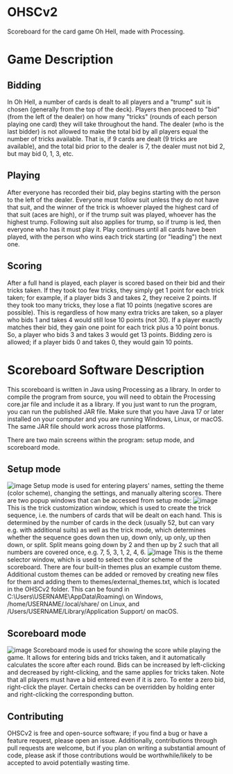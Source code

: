 # OHSCv2
Scoreboard for the card game Oh Hell, made with Processing.

# Game Description

## Bidding
In Oh Hell, a number of cards is dealt to all players and a "trump" suit is chosen (generally from the top of the deck). Players then proceed to "bid" (from the left of the dealer) on how many "tricks" (rounds of each person playing one card) they will take throughout the hand. The dealer (who is the last bidder) is not allowed to make the total bid by all players equal the number of tricks available. That is, if 9 cards are dealt (9 tricks are available), and the total bid prior to the dealer is 7, the dealer must not bid 2, but may bid 0, 1, 3, etc.

## Playing
After everyone has recorded their bid, play begins starting with the person to the left of the dealer. Everyone must follow suit unless they do not have that suit, and the winner of the trick is whoever played the highest card of that suit (aces are high), or if the trump suit was played, whoever has the highest trump. Following suit also applies for trump, so if trump is led, then everyone who has it must play it. Play continues until all cards have been played, with the person who wins each trick starting (or "leading") the next one.

## Scoring
After a full hand is played, each player is scored based on their bid and their tricks taken. If they took too few tricks, they simply get 1 point for each trick taken; for example, if a player bids 3 and takes 2, they receive 2 points. If they took too many tricks, they lose a flat 10 points (negative scores are possible). This is regardless of how many extra tricks are taken, so a player who bids 1 and takes 4 would still lose 10 points (not 30). If a player exactly matches their bid, they gain one point for each trick plus a 10 point bonus. So, a player who bids 3 and takes 3 would get 13 points. Bidding zero is allowed; if a player bids 0 and takes 0, they would gain 10 points.

# Scoreboard Software Description
This scoreboard is written in Java using Processing as a library. In order to compile the program from source, you will need to obtain the Processing core.jar file and include it as a library. If you just want to run the program, you can run the published JAR file. Make sure that you have Java 17 or later installed on your computer and you are running Windows, Linux, or macOS. The same JAR file should work across those platforms.

There are two main screens within the program: setup mode, and scoreboard mode.

## Setup mode
![image](https://github.com/JustinTimeCuber/OHSCv2/assets/46458276/5377a9fc-981a-47b5-a7b0-f3d7722dc4f4)
Setup mode is used for entering players' names, setting the theme (color scheme), changing the settings, and manually altering scores.
There are two popup windows that can be accessed from setup mode:
![image](https://github.com/JustinTimeCuber/OHSCv2/assets/46458276/eaffa74f-c613-4efc-bdda-5186cfe11354)
This is the trick customization window, which is used to create the trick sequence, i.e. the numbers of cards that will be dealt on each hand. This is determined by the number of cards in the deck (usually 52, but can vary e.g. with additional suits) as well as the trick mode, which determines whether the sequence goes down then up, down only, up only, up then down, or split. Split means going down by 2 and then up by 2 such that all numbers are covered once, e.g. 7, 5, 3, 1, 2, 4, 6.
![image](https://github.com/JustinTimeCuber/OHSCv2/assets/46458276/91ee08bc-ee80-4391-a5c3-8aede567a243)
This is the theme selector window, which is used to select the color scheme of the scoreboard. There are four built-in themes plus an example custom theme. Additional custom themes can be added or removed by creating new files for them and adding them to themes/external_themes.txt, which is located in the OHSCv2 folder. This can be found in C:\Users\USERNAME\AppData\Roaming\ on Windows, /home/USERNAME/.local/share/ on Linux, and /Users/USERNAME/Library/Application Support/ on macOS.

## Scoreboard mode
![image](https://github.com/JustinTimeCuber/OHSCv2/assets/46458276/e9689d37-9f45-4ce9-b9b2-bcd98adc7ecf)
Scoreboard mode is used for showing the score while playing the game. It allows for entering bids and tricks taken, and it automatically calculates the score after each round. Bids can be increased by left-clicking and decreased by right-clicking, and the same applies for tricks taken. Note that all players must have a bid entered even if it is zero. To enter a zero bid, right-click the player. Certain checks can be overridden by holding enter and right-clicking the corresponding button.

## Contributing
OHSCv2 is free and open-source software; if you find a bug or have a feature request, please open an issue. Additionally, contributions through pull requests are welcome, but if you plan on writing a substantial amount of code, please ask if those contributions would be worthwhile/likely to be accepted to avoid potentially wasting time.
